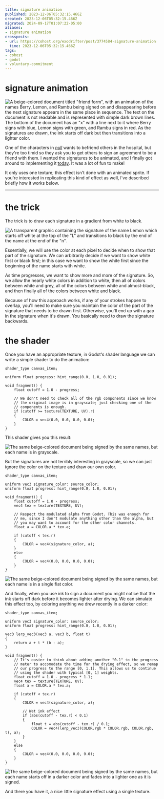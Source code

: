```yaml
---
title: signature animation
published: 2023-12-06T05:32:15.466Z
created: 2023-12-06T05:32:15.466Z
migrated: 2024-09-17T01:07:22-05:00
aliases:
- signature animation
crossposts:
- url: https://cohost.org/exodrifter/post/3774584-signature-animation
  time: 2023-12-06T05:32:15.466Z
tags:
- cohost
- godot
- voluntary-commitment
---
```


# signature animation

![A beige-colored document titled "friend form", with an animation of the names Berry, Lemon, and Rambu being signed on and disappearing before the next signature appears in the same place in sequence. The text on the document is not readable and is represented with simple dark brown lines. The bottom of the document has an "x" with a line next to it where Berry signs with blue, Lemon signs with green, and Rambu signs in red. As the signatures are drawn, the ink starts off dark but then transitions into a lighter color.](20231206053215-hero.gif)

One of the characters in _[null](20230915034939.md)_ wants to befriend others in the hospital, but they're too timid so they ask you to get others to sign an agreement to be a friend with them. I wanted the signatures to be animated, and I finally got around to implementing it [today](../vods/20231205222538.md). It was a lot of fun to make!

It only uses one texture; this effect isn't done with an animated sprite. If you're interested in replicating this kind of effect as well, I've described briefly how it works below.

---

# the trick

The trick is to draw each signature in a gradient from white to black.

![A transparent graphic containing the signature of the name Lemon which starts off white at the top of the "L" and transitions to black by the end of the name at the end of the "n".](20231206053215-signaturelemon.png)

Essentially, we will use the color at each pixel to decide when to show that part of the signature. We can arbitrarily decide if we want to show white first or black first; in this case we want to show the white first since the beginning of the name starts with white.

As time progresses, we want to show more and more of the signature. So, we allow the nearly white colors in addition to white, then all of colors between white and grey, all of the colors between white and almost-black, and then finally all of the colors between white and black.

Because of how this approach works, if any of your strokes happen to overlap, you'll need to make sure you maintain the color of the part of the signature that needs to be drawn first. Otherwise, you'll end up with a gap in the signature when it's drawn. You basically need to draw the signature backwards.

# the shader

Once you have an appropriate texture, in Godot's shader language we can write a simple shader to do the animation:

```gdshader
shader_type canvas_item;

uniform float progress: hint_range(0.0, 1.0, 0.01);

void fragment() {
	float cutoff = 1.0 - progress;

	// We don't need to check all of the rgb components since we know
	// the original image is in grayscale; just checking one of the
	// components is enough.
	if (cutoff >= texture(TEXTURE, UV).r)
	{
		COLOR = vec4(0.0, 0.0, 0.0, 0.0);
	}
}
```

This shader gives you this result:

![The same beige-colored document being signed by the same names, but each name is in grayscale.](20231206053215-signaturegrayscale.gif)

But the signatures are not terribly interesting in grayscale, so we can just ignore the color on the texture and draw our own color.

```gdshader
shader_type canvas_item;

uniform vec3 signature_color: source_color;
uniform float progress: hint_range(0.0, 1.0, 0.01);

void fragment() {
	float cutoff = 1.0 - progress;
	vec4 tex = texture(TEXTURE, UV);

	// Respect the modulated alpha from Godot. This was enough for
	// me, since I don't modulate anything other than the alpha, but
	// you may want to account for the other color channels.
	float a = COLOR.a * tex.a;

	if (cutoff < tex.r)
	{
		COLOR = vec4(signature_color, a);
	}
	else
	{
		COLOR = vec4(0.0, 0.0, 0.0, 0.0);
	}
}
```

![The same beige-colored document being signed by the same names, but each name is in a single flat color.](20231206053215-signatureflat.gif)

And finally, when you use ink to sign a document you might notice that the ink starts off dark before it becomes lighter after drying. We can simulate this effect too, by coloring anything we drew recently in a darker color:

```gdshader
shader_type canvas_item;

uniform vec3 signature_color: source_color;
uniform float progress: hint_range(0.0, 1.0, 0.01);

vec3 lerp_vec3(vec3 a, vec3 b, float t)
{
	return a + t * (b - a);
}

void fragment() {
	// It's easier to think about adding another "0.1" to the progress
	// meter to accomodate the time for the drying effect, so we remap
	// our progress to the range [0, 1.1]. This allows us to continue
	// using the shader with typical [0, 1] weights.
	float cutoff = 1.0 - progress * 1.1;
	vec4 tex = texture(TEXTURE, UV);
	float a = COLOR.a * tex.a;

	if (cutoff < tex.r)
	{
		COLOR = vec4(signature_color, a);

		// Wet ink effect
		if (abs(cutoff - tex.r) < 0.1)
		{
			float t = abs(cutoff - tex.r) / 0.1;
			COLOR = vec4(lerp_vec3(COLOR.rgb * COLOR.rgb, COLOR.rgb, t), a);
		}
	}
	else
	{
		COLOR = vec4(0.0, 0.0, 0.0, 0.0);
	}
}
```

![The same beige-colored document being signed by the same names, but each name starts off in a darker color and fades into a lighter one as it is signed.](20231206053215-signature.gif)

And there you have it, a nice little signature effect using a single texture.
